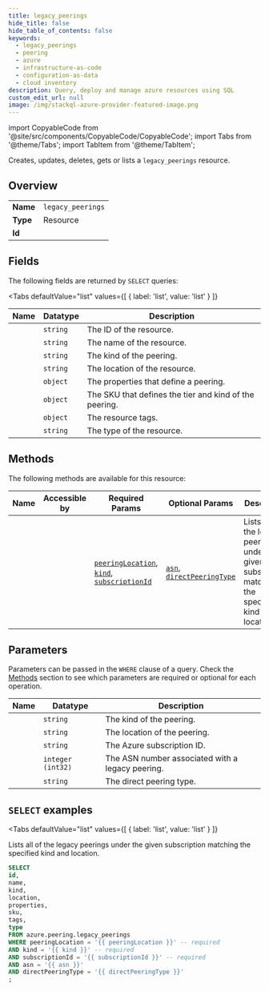 ```yaml
--- 
title: legacy_peerings
hide_title: false
hide_table_of_contents: false
keywords:
  - legacy_peerings
  - peering
  - azure
  - infrastructure-as-code
  - configuration-as-data
  - cloud inventory
description: Query, deploy and manage azure resources using SQL
custom_edit_url: null
image: /img/stackql-azure-provider-featured-image.png
---
```


import CopyableCode from '@site/src/components/CopyableCode/CopyableCode';
import Tabs from '@theme/Tabs';
import TabItem from '@theme/TabItem';

Creates, updates, deletes, gets or lists a <code>legacy_peerings</code> resource.

## Overview
<table><tbody>
<tr><td><b>Name</b></td><td><code>legacy_peerings</code></td></tr>
<tr><td><b>Type</b></td><td>Resource</td></tr>
<tr><td><b>Id</b></td><td><CopyableCode code="azure.peering.legacy_peerings" /></td></tr>
</tbody></table>

## Fields

The following fields are returned by `SELECT` queries:

<Tabs
    defaultValue="list"
    values={[
        { label: 'list', value: 'list' }
    ]}
>
<TabItem value="list">

<table>
<thead>
    <tr>
    <th>Name</th>
    <th>Datatype</th>
    <th>Description</th>
    </tr>
</thead>
<tbody>
<tr>
    <td><CopyableCode code="id" /></td>
    <td><code>string</code></td>
    <td>The ID of the resource.</td>
</tr>
<tr>
    <td><CopyableCode code="name" /></td>
    <td><code>string</code></td>
    <td>The name of the resource.</td>
</tr>
<tr>
    <td><CopyableCode code="kind" /></td>
    <td><code>string</code></td>
    <td>The kind of the peering.</td>
</tr>
<tr>
    <td><CopyableCode code="location" /></td>
    <td><code>string</code></td>
    <td>The location of the resource.</td>
</tr>
<tr>
    <td><CopyableCode code="properties" /></td>
    <td><code>object</code></td>
    <td>The properties that define a peering.</td>
</tr>
<tr>
    <td><CopyableCode code="sku" /></td>
    <td><code>object</code></td>
    <td>The SKU that defines the tier and kind of the peering.</td>
</tr>
<tr>
    <td><CopyableCode code="tags" /></td>
    <td><code>object</code></td>
    <td>The resource tags.</td>
</tr>
<tr>
    <td><CopyableCode code="type" /></td>
    <td><code>string</code></td>
    <td>The type of the resource.</td>
</tr>
</tbody>
</table>
</TabItem>
</Tabs>

## Methods

The following methods are available for this resource:

<table>
<thead>
    <tr>
    <th>Name</th>
    <th>Accessible by</th>
    <th>Required Params</th>
    <th>Optional Params</th>
    <th>Description</th>
    </tr>
</thead>
<tbody>
<tr>
    <td><a href="#list"><CopyableCode code="list" /></a></td>
    <td><CopyableCode code="select" /></td>
    <td><a href="#parameter-peeringLocation"><code>peeringLocation</code></a>, <a href="#parameter-kind"><code>kind</code></a>, <a href="#parameter-subscriptionId"><code>subscriptionId</code></a></td>
    <td><a href="#parameter-asn"><code>asn</code></a>, <a href="#parameter-directPeeringType"><code>directPeeringType</code></a></td>
    <td>Lists all of the legacy peerings under the given subscription matching the specified kind and location.</td>
</tr>
</tbody>
</table>

## Parameters

Parameters can be passed in the `WHERE` clause of a query. Check the [Methods](#methods) section to see which parameters are required or optional for each operation.

<table>
<thead>
    <tr>
    <th>Name</th>
    <th>Datatype</th>
    <th>Description</th>
    </tr>
</thead>
<tbody>
<tr id="parameter-kind">
    <td><CopyableCode code="kind" /></td>
    <td><code>string</code></td>
    <td>The kind of the peering.</td>
</tr>
<tr id="parameter-peeringLocation">
    <td><CopyableCode code="peeringLocation" /></td>
    <td><code>string</code></td>
    <td>The location of the peering.</td>
</tr>
<tr id="parameter-subscriptionId">
    <td><CopyableCode code="subscriptionId" /></td>
    <td><code>string</code></td>
    <td>The Azure subscription ID.</td>
</tr>
<tr id="parameter-asn">
    <td><CopyableCode code="asn" /></td>
    <td><code>integer (int32)</code></td>
    <td>The ASN number associated with a legacy peering.</td>
</tr>
<tr id="parameter-directPeeringType">
    <td><CopyableCode code="directPeeringType" /></td>
    <td><code>string</code></td>
    <td>The direct peering type.</td>
</tr>
</tbody>
</table>

## `SELECT` examples

<Tabs
    defaultValue="list"
    values={[
        { label: 'list', value: 'list' }
    ]}
>
<TabItem value="list">

Lists all of the legacy peerings under the given subscription matching the specified kind and location.

```sql
SELECT
id,
name,
kind,
location,
properties,
sku,
tags,
type
FROM azure.peering.legacy_peerings
WHERE peeringLocation = '{{ peeringLocation }}' -- required
AND kind = '{{ kind }}' -- required
AND subscriptionId = '{{ subscriptionId }}' -- required
AND asn = '{{ asn }}'
AND directPeeringType = '{{ directPeeringType }}'
;
```
</TabItem>
</Tabs>
